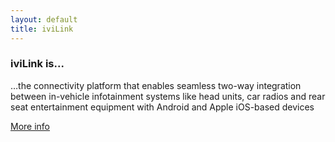 ```yaml
---
layout: default
title: iviLink
---
```


### iviLink is...

…the connectivity platform that enables seamless two-way integration between in-vehicle infotainment systems like head units, car radios and rear seat entertainment equipment with Android and Apple iOS-based devices

[More info](http://www.ivilink.net/)

